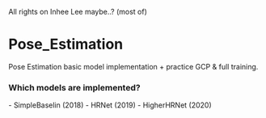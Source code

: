 All rights on Inhee Lee maybe..? (most of)



# Pose_Estimation
Pose Estimation basic model implementation + practice GCP &amp; full training.


### Which models are implemented?

<Top Down>
- SimpleBaselin (2018)
- HRNet (2019)

<Bottom Up>
- HigherHRNet (2020)
